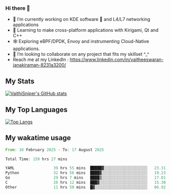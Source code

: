 ### Hi there 👋

- 🔭 I’m currently working on KDE software 💓 and L4/L7 networking applications 
- 📖 Learning to make cross-platform applications with Kirigami, Qt and C++
- 🕸️ Exploring eBPF/DPDK, Envoy and instrumenting Cloud-Native applications. 
- 👯 I’m looking to collaborate on any project that fits my skillset ^_^
- Reach me at my LinkedIn : https://www.linkedin.com/in/vaitheeswaran-janakiraman-8231a3200/

## My Stats
[![VaithiSniper's GitHub stats](https://github-readme-stats.vercel.app/api?username=VaithiSniper&hide=stars&theme=radical)](https://github.com/anuraghazra/github-readme-stats)

## My Top Languages

[![Top Langs](https://github-readme-stats.vercel.app/api/top-langs/?username=VaithiSniper&layout=compact)](https://github.com/anuraghazra/github-readme-stats)

## My wakatime usage

<!--START_SECTION:waka-->

```rust
From: 16 February 2025 - To: 17 August 2025

Total Time: 159 hrs 27 mins

YAML                 39 hrs 55 mins  █████▓░░░░░░░░░░░░░░░░░░░   23.31 %
Python               32 hrs 56 mins  ████▓░░░░░░░░░░░░░░░░░░░░   19.23 %
Go                   29 hrs 7 mins   ████▒░░░░░░░░░░░░░░░░░░░░   17.01 %
C                    26 hrs 12 mins  ███▓░░░░░░░░░░░░░░░░░░░░░   15.30 %
Other                11 hrs 50 mins  █▓░░░░░░░░░░░░░░░░░░░░░░░   06.92 %
```

<!--END_SECTION:waka-->
